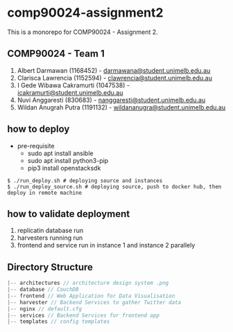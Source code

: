 # comp90024-assignment2

This is a monorepo for COMP90024 - Assignment 2.
## COMP90024 - Team 1

1. Albert Darmawan (1168452) - darmawana@student.unimelb.edu.au
2. Clarisca Lawrencia (1152594) - clawrencia@student.unimelb.edu.au
3. I Gede Wibawa Cakramurti (1047538) - icakramurti@student.unimelb.edu.au
4. Nuvi Anggaresti (830683) - nanggaresti@student.unimelb.edu.au
5. Wildan Anugrah Putra (1191132) - wildananugra@student.unimelb.edu.au

## how to deploy
- pre-requisite
  - sudo apt install ansible
  - sudo apt install python3-pip
  - pip3 install openstacksdk
```
$ ./run_deploy.sh # deploying source and instances
$ ./run_deploy_source.sh # deploying source, push to docker hub, then deploy in remote machine
```

## how to validate deployment
1. replicatin database run 
2. harvesters running run 
3. frontend and service run in instance 1 and instance 2 parallely

## Directory Structure

```js
|-- architectures // architecture design system .png
|-- database // CouchDB
|-- frontend // Web Application for Data Visualisation
|-- harvester // Backend Services to gather Twitter data
|-- nginx // default.cfg
|-- services // Backend Services for frontend app
|-- templates // config templates
```
